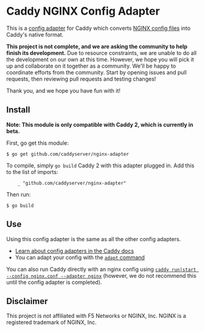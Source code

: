 Caddy NGINX Config Adapter
==========================

This is a [config adapter](https://github.com/caddyserver/caddy/wiki/v2:-Documentation#config-adapters) for Caddy which converts [NGINX config files](https://www.nginx.com/resources/wiki/start/topics/examples/full/) into Caddy's native format.

**This project is not complete, and we are asking the community to help finish its development.** Due to resource constraints, we are unable to do all the development on our own at this time. However, we hope you will pick it up and collaborate on it together as a community. We'll be happy to coordinate efforts from the community. Start by opening issues and pull requests, then reviewing pull requests and testing changes!

Thank you, and we hope you have fun with it!

## Install

**Note: This module is only compatible with Caddy 2, which is currently in beta.**

First, go get this module:

```
$ go get github.com/caddyserver/nginx-adapter
```

To compile, simply `go build` Caddy 2 with this adapter plugged in. Add this to the list of imports:

```
	_ "github.com/caddyserver/nginx-adapter"
```

Then run:

```
$ go build
```


## Use

Using this config adapter is the same as all the other config adapters.

- [Learn about config adapters in the Caddy docs](https://github.com/caddyserver/caddy/wiki/v2:-Documentation#config-adapters)
- You can adapt your config with the [`adapt` command](https://github.com/caddyserver/caddy/wiki/v2:-Documentation#adapt)

You can also run Caddy directly with an nginx config using [`caddy run|start --config nginx.conf --adapter nginx`](https://github.com/caddyserver/caddy/wiki/v2:-Documentation#run) (however, we do not recommend this until the config adapter is completed).


## Disclaimer

This project is not affiliated with F5 Networks or NGINX, Inc. NGINX is a registered trademark of NGINX, Inc.
